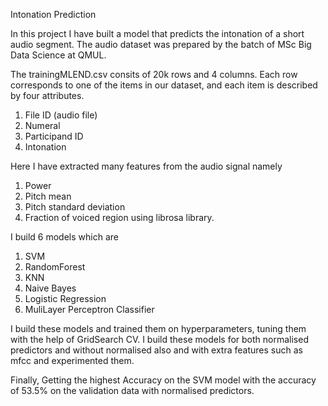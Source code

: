 Intonation Prediction

In this project I have built a model that predicts the intonation of a short audio segment.
The audio dataset was prepared by the batch of MSc Big Data Science at QMUL.

The trainingMLEND.csv consits of 20k rows and 4 columns. Each row corresponds to one of the items in our dataset, and each item is described by four attributes.
1) File ID (audio file)
2) Numeral
3) Participand ID
4) Intonation

Here I have extracted many features from the audio signal namely 
1) Power
2) Pitch mean
3) Pitch standard deviation
4) Fraction of voiced region
using librosa library.

I build 6 models which are

1) SVM
2) RandomForest
3) KNN
4) Naive Bayes
5) Logistic Regression
6) MuliLayer Perceptron Classifier

I build these models and trained them on hyperparameters, tuning them with the help of GridSearch CV. I build these models for both normalised predictors and without normalised also and with extra features such as mfcc and experimented them.

Finally, Getting the highest Accuracy on the SVM model with the accuracy of 53.5% on the validation data with normalised predictors.
